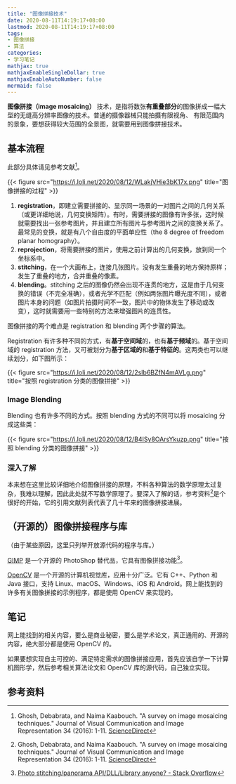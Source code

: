 ```yaml
---
title: "图像拼接技术"
date: 2020-08-11T14:19:17+08:00
lastmod: 2020-08-11T14:19:17+08:00
tags:
- 图像拼接
- 算法
categories:
- 学习笔记
mathjax: true
mathjaxEnableSingleDollar: true
mathjaxEnableAutoNumber: false
mermaid: false
---
```


**图像拼接（image mosaicing）** 技术，是指将数张**有重叠部分**的图像拼成一幅大型的无缝高分辨率图像的技术。普通的摄像器械只能拍摄有限视角、 有限范围内的景象，要想获得较大范围的全景图，就需要用到图像拼接技术。

<!--more-->

## 基本流程

此部分具体请见参考文献[^1]。

{{< figure src="https://i.loli.net/2020/08/12/WLakjVHie3bK17x.png" title="图像拼接的过程" >}}

1. **registration**，即建立需要拼接的、显示同一场景的一对图片之间的几何关系（或更详细地说，几何变换矩阵）。有时，需要拼接的图像有许多张，这时候就需要找出一张参考图片，并且建立所有图片与参考图片之间的变换关系了。最常见的变换，就是有八个自由度的平面单应性（the 8 degree of freedom planar homography）。
2. **reprojection**，将需要拼接的图片，使用之前计算出的几何变换，放到同一个坐标系中。
3. **stitching**，在一个大画布上，连接几张图片。没有发生重叠的地方保持原样；发生了重叠的地方，合并重叠的像素。
4. **blending**。stitching 之后的图像仍然会出现不连贯的地方，这是由于几何变换的错误（不完全准确），或者光学不匹配（例如两张图片曝光度不同），或者图片本身的问题（如图片拍摄时间不一致，图片中的物体发生了移动或改变），这时就需要用一些特别的方法来增强图片的连贯性。

图像拼接的两个难点是 registration 和 blending 两个步骤的算法。

Registration 有许多种不同的方式，有**基于空间域**的，也有**基于频域**的。基于空间域的 registration 方法，又可被划分为**基于区域的**和**基于特征的**。这两类也可以继续划分，如下图所示：

{{< figure src="https://i.loli.net/2020/08/12/2sIb6BZfN4mAVLg.png" title="按照 registration 分类的图像拼接" >}}

### Image Blending

Blending 也有许多不同的方式。按照 blending 方式的不同可以将 mosaicing 分成这些类：

{{< figure src="https://i.loli.net/2020/08/12/B4ISy8OArsYkuzp.png" title="按照 blending 分类的图像拼接" >}}

### 深入了解

本来想在这里比较详细地介绍图像拼接的原理，不料各种算法的数学原理太过复杂，我难以理解，因此此处就不写数学原理了。要深入了解的话，参考资料[^1]是个很好的开始，它的引用文献列表代表了几十年来的图像拼接进展。

## （开源的）图像拼接程序与库

（由于某些原因，这里只列举开放源代码的程序与库。）

[GIMP](https://www.gimp.org/) 是一个开源的 PhotoShop 替代品，它具有图像拼接功能[^2]。

[OpenCV](https://opencv.org) 是一个开源的计算机视觉库，应用十分广泛。它有 C++、Python 和 Java 接口，支持 Linux、macOS、Windows、iOS 和 Android。网上能找到的许多有关图像拼接的示例程序，都是使用 OpenCV 来实现的。

## 笔记

网上能找到的相关内容，要么是商业秘密，要么是学术论文，真正通用的、开源的内容，绝大部分都是使用 OpenCV 的。

如果要想实现自主可控的、满足特定需求的图像拼接应用，首先应该自学一下计算机图形学，然后参考相关算法论文和 OpenCV 库的源代码，自己独立实现。

## 参考资料

[^1]: Ghosh, Debabrata, and Naima Kaabouch. "A survey on image mosaicing techniques." Journal of Visual Communication and Image Representation 34 (2016): 1-11. [ScienceDirect](https://www.sciencedirect.com/science/article/pii/S1047320315002059)
[^2]: [Photo stitching/panorama API/DLL/Library anyone? - Stack Overflow](https://stackoverflow.com/questions/4335689/photo-stitching-panorama-api-dll-library-anyone)